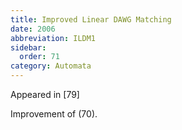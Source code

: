 ```yaml
---
title: Improved Linear DAWG Matching
date: 2006
abbreviation: ILDM1
sidebar:
  order: 71
category: Automata
---
```


Appeared in [79]

Improvement of (70).
